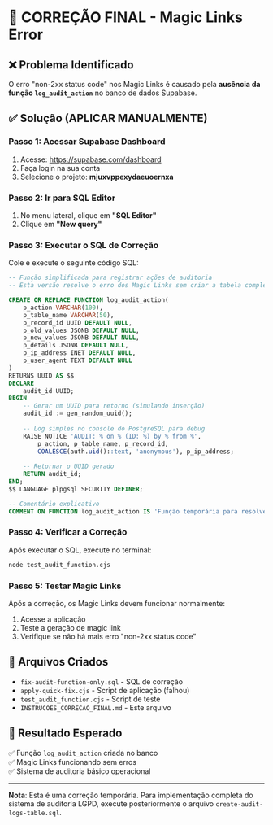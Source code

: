 # 🔧 CORREÇÃO FINAL - Magic Links Error

## ❌ Problema Identificado
O erro "non-2xx status code" nos Magic Links é causado pela **ausência da função `log_audit_action`** no banco de dados Supabase.

## ✅ Solução (APLICAR MANUALMENTE)

### Passo 1: Acessar Supabase Dashboard
1. Acesse: https://supabase.com/dashboard
2. Faça login na sua conta
3. Selecione o projeto: **mjuxvppexydaeuoernxa**

### Passo 2: Ir para SQL Editor
1. No menu lateral, clique em **"SQL Editor"**
2. Clique em **"New query"**

### Passo 3: Executar o SQL de Correção
Cole e execute o seguinte código SQL:

```sql
-- Função simplificada para registrar ações de auditoria
-- Esta versão resolve o erro dos Magic Links sem criar a tabela completa

CREATE OR REPLACE FUNCTION log_audit_action(
    p_action VARCHAR(100),
    p_table_name VARCHAR(50),
    p_record_id UUID DEFAULT NULL,
    p_old_values JSONB DEFAULT NULL,
    p_new_values JSONB DEFAULT NULL,
    p_details JSONB DEFAULT NULL,
    p_ip_address INET DEFAULT NULL,
    p_user_agent TEXT DEFAULT NULL
)
RETURNS UUID AS $$
DECLARE
    audit_id UUID;
BEGIN
    -- Gerar um UUID para retorno (simulando inserção)
    audit_id := gen_random_uuid();
    
    -- Log simples no console do PostgreSQL para debug
    RAISE NOTICE 'AUDIT: % on % (ID: %) by % from %', 
        p_action, p_table_name, p_record_id, 
        COALESCE(auth.uid()::text, 'anonymous'), p_ip_address;
    
    -- Retornar o UUID gerado
    RETURN audit_id;
END;
$$ LANGUAGE plpgsql SECURITY DEFINER;

-- Comentário explicativo
COMMENT ON FUNCTION log_audit_action IS 'Função temporária para resolver erro dos Magic Links - registra apenas no log do PostgreSQL';
```

### Passo 4: Verificar a Correção
Após executar o SQL, execute no terminal:
```bash
node test_audit_function.cjs
```

### Passo 5: Testar Magic Links
Após a correção, os Magic Links devem funcionar normalmente:
1. Acesse a aplicação
2. Teste a geração de magic link
3. Verifique se não há mais erro "non-2xx status code"

## 📝 Arquivos Criados
- `fix-audit-function-only.sql` - SQL de correção
- `apply-quick-fix.cjs` - Script de aplicação (falhou)
- `test_audit_function.cjs` - Script de teste
- `INSTRUCOES_CORRECAO_FINAL.md` - Este arquivo

## 🎯 Resultado Esperado
✅ Função `log_audit_action` criada no banco  
✅ Magic Links funcionando sem erros  
✅ Sistema de auditoria básico operacional  

---
**Nota**: Esta é uma correção temporária. Para implementação completa do sistema de auditoria LGPD, execute posteriormente o arquivo `create-audit-logs-table.sql`.